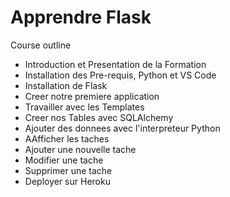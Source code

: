 # Apprendre Flask

Course outline

- Introduction et Presentation de la Formation
- Installation des Pre-requis, Python et VS Code
- Installation de Flask
- Creer notre premiere application
- Travailler avec les Templates
- Creer nos Tables avec SQLAlchemy
- Ajouter des donnees avec l'interpreteur Python
- AAfficher les taches
- Ajouter une nouvelle tache
- Modifier une tache
- Supprimer une tache
- Deployer sur Heroku
